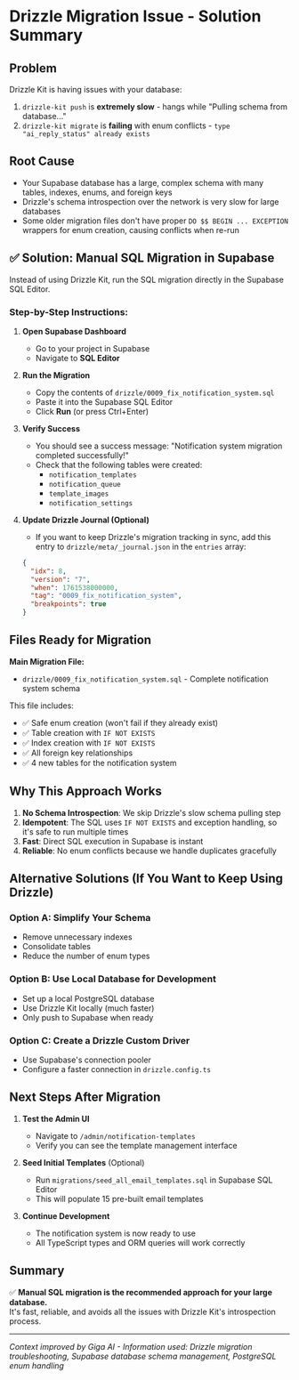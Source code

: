 # Drizzle Migration Issue - Solution Summary

## Problem

Drizzle Kit is having issues with your database:

1. `drizzle-kit push` is **extremely slow** - hangs while "Pulling schema from database..."
2. `drizzle-kit migrate` is **failing** with enum conflicts - `type "ai_reply_status" already exists`

## Root Cause

- Your Supabase database has a large, complex schema with many tables, indexes, enums, and foreign keys
- Drizzle's schema introspection over the network is very slow for large databases
- Some older migration files don't have proper `DO $$ BEGIN ... EXCEPTION` wrappers for enum creation, causing conflicts when re-run

## ✅ **Solution: Manual SQL Migration in Supabase**

Instead of using Drizzle Kit, run the SQL migration directly in the Supabase SQL Editor.

### Step-by-Step Instructions:

1. **Open Supabase Dashboard**
   - Go to your project in Supabase
   - Navigate to **SQL Editor**

2. **Run the Migration**
   - Copy the contents of `drizzle/0009_fix_notification_system.sql`
   - Paste it into the Supabase SQL Editor
   - Click **Run** (or press Ctrl+Enter)

3. **Verify Success**
   - You should see a success message: "Notification system migration completed successfully!"
   - Check that the following tables were created:
     - `notification_templates`
     - `notification_queue`
     - `template_images`
     - `notification_settings`

4. **Update Drizzle Journal (Optional)**
   - If you want to keep Drizzle's migration tracking in sync, add this entry to `drizzle/meta/_journal.json` in the `entries` array:
   ```json
   {
     "idx": 8,
     "version": "7",
     "when": 1761538000000,
     "tag": "0009_fix_notification_system",
     "breakpoints": true
   }
   ```

## Files Ready for Migration

**Main Migration File:**

- `drizzle/0009_fix_notification_system.sql` - Complete notification system schema

This file includes:

- ✅ Safe enum creation (won't fail if they already exist)
- ✅ Table creation with `IF NOT EXISTS`
- ✅ Index creation with `IF NOT EXISTS`
- ✅ All foreign key relationships
- ✅ 4 new tables for the notification system

## Why This Approach Works

1. **No Schema Introspection**: We skip Drizzle's slow schema pulling step
2. **Idempotent**: The SQL uses `IF NOT EXISTS` and exception handling, so it's safe to run multiple times
3. **Fast**: Direct SQL execution in Supabase is instant
4. **Reliable**: No enum conflicts because we handle duplicates gracefully

## Alternative Solutions (If You Want to Keep Using Drizzle)

### Option A: Simplify Your Schema

- Remove unnecessary indexes
- Consolidate tables
- Reduce the number of enum types

### Option B: Use Local Database for Development

- Set up a local PostgreSQL database
- Use Drizzle Kit locally (much faster)
- Only push to Supabase when ready

### Option C: Create a Drizzle Custom Driver

- Use Supabase's connection pooler
- Configure a faster connection in `drizzle.config.ts`

## Next Steps After Migration

1. **Test the Admin UI**
   - Navigate to `/admin/notification-templates`
   - Verify you can see the template management interface

2. **Seed Initial Templates** (Optional)
   - Run `migrations/seed_all_email_templates.sql` in Supabase SQL Editor
   - This will populate 15 pre-built email templates

3. **Continue Development**
   - The notification system is now ready to use
   - All TypeScript types and ORM queries will work correctly

## Summary

✅ **Manual SQL migration is the recommended approach for your large database.**  
It's fast, reliable, and avoids all the issues with Drizzle Kit's introspection process.

---

_Context improved by Giga AI - Information used: Drizzle migration troubleshooting, Supabase database schema management, PostgreSQL enum handling_
